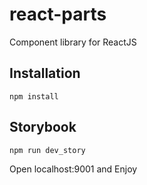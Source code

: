 # react-parts

Component library for ReactJS

## Installation

```npm install```

## Storybook

```npm run dev_story```

Open localhost:9001 and Enjoy
